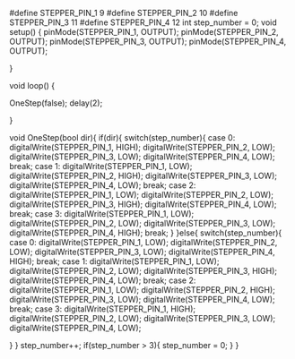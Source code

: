 
#define STEPPER_PIN_1 9
#define STEPPER_PIN_2 10
#define STEPPER_PIN_3 11
#define STEPPER_PIN_4 12
int step_number = 0;
void setup() {
pinMode(STEPPER_PIN_1, OUTPUT);
pinMode(STEPPER_PIN_2, OUTPUT);
pinMode(STEPPER_PIN_3, OUTPUT);
pinMode(STEPPER_PIN_4, OUTPUT);

}

void loop() {
 
  OneStep(false);
  delay(2);
  

}


void OneStep(bool dir){
    if(dir){
switch(step_number){
  case 0:
  digitalWrite(STEPPER_PIN_1, HIGH);
  digitalWrite(STEPPER_PIN_2, LOW);
  digitalWrite(STEPPER_PIN_3, LOW);
  digitalWrite(STEPPER_PIN_4, LOW);
  break;
  case 1:
  digitalWrite(STEPPER_PIN_1, LOW);
  digitalWrite(STEPPER_PIN_2, HIGH);
  digitalWrite(STEPPER_PIN_3, LOW);
  digitalWrite(STEPPER_PIN_4, LOW);
  break;
  case 2:
  digitalWrite(STEPPER_PIN_1, LOW);
  digitalWrite(STEPPER_PIN_2, LOW);
  digitalWrite(STEPPER_PIN_3, HIGH);
  digitalWrite(STEPPER_PIN_4, LOW);
  break;
  case 3:
  digitalWrite(STEPPER_PIN_1, LOW);
  digitalWrite(STEPPER_PIN_2, LOW);
  digitalWrite(STEPPER_PIN_3, LOW);
  digitalWrite(STEPPER_PIN_4, HIGH);
  break;
} 
  }else{
    switch(step_number){
  case 0:
  digitalWrite(STEPPER_PIN_1, LOW);
  digitalWrite(STEPPER_PIN_2, LOW);
  digitalWrite(STEPPER_PIN_3, LOW);
  digitalWrite(STEPPER_PIN_4, HIGH);
  break;
  case 1:
  digitalWrite(STEPPER_PIN_1, LOW);
  digitalWrite(STEPPER_PIN_2, LOW);
  digitalWrite(STEPPER_PIN_3, HIGH);
  digitalWrite(STEPPER_PIN_4, LOW);
  break;
  case 2:
  digitalWrite(STEPPER_PIN_1, LOW);
  digitalWrite(STEPPER_PIN_2, HIGH);
  digitalWrite(STEPPER_PIN_3, LOW);
  digitalWrite(STEPPER_PIN_4, LOW);
  break;
  case 3:
  digitalWrite(STEPPER_PIN_1, HIGH);
  digitalWrite(STEPPER_PIN_2, LOW);
  digitalWrite(STEPPER_PIN_3, LOW);
  digitalWrite(STEPPER_PIN_4, LOW);
 
  
} 
  }
step_number++;
  if(step_number > 3){
    step_number = 0;
  }
}
